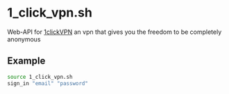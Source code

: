 # 1_click_vpn.sh
Web-API for [1clickVPN](https://1clickvpn.net) an vpn that gives you the freedom to be completely anonymous

## Example
```bash
source 1_click_vpn.sh
sign_in "email" "password"
```

